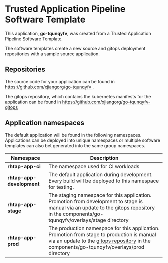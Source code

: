 # Trusted Application Pipeline Software Template

This application, **go-tqunqyfv**, was created from a Trusted Application Pipeline Software Template.

The software templates create a new source and gitops deployment repositories with a sample source application. 

## Repositories

The source code for your application can be found in [https://github.com/xjiangorg/go-tqunqyfv ](https://github.com/xjiangorg/go-tqunqyfv ).
 
The gitops repository, which contains the kubernetes manifests for the application can be found in 
[https://github.com/xjiangorg/go-tqunqyfv-gitops ](https://github.com/xjiangorg/go-tqunqyfv-gitops ) 

## Application namespaces 

The default application will be found in the following namespaces. Applications can be deployed into unique namespaces or multiple software templates can also bet generated into the same group namespaces.  

|  Namespace   |  Description   |  
| -------- | -------- |
| **rhtap-app-ci** | The namespace used for CI workloads |
| **rhtap-app-development** | The default application during development. Every build will be deployed to this namespace for testing. |
| **rhtap-app-stage** | The staging namespace for this application. Promotion from development to stage is manual via an update to the [gitops repository](https://github.com/xjiangorg/go-tqunqyfv-gitops ) in the components/go-tqunqyfv/overlays/stage directory |
| **rhtap-app-prod** | The production namespace for this application. Promotion from stage to production is manual via an update to the [gitops repository](https://github.com/xjiangorg/go-tqunqyfv-gitops ) in the components/go-tqunqyfv/overlays/prod directory |